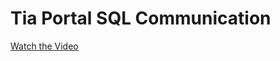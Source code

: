 # Tia Portal SQL Communication

[Watch the Video](videos/HAGENTECK%20Tia%20Portal%20-%20MS%20SQL%20Demo.mkv)